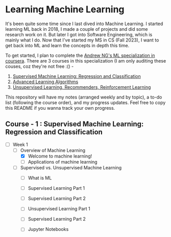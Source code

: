 # Learning Machine Learning

It's been quite some time since I last dived into Machine Learning. I started learning ML back in 2018, I made a couple of projects and did some research work on it. But later I got into Software Engineering, which is mainly what I do. Now that I've started my MS in CS (Fall 2023), I want to get back into ML and learn the concepts in depth this time.

To get started, I plan to complete the [Andrew NG's ML specialization in coursera](https://www.coursera.org/specializations/machine-learning-introduction). There are 3 courses in this specialization (I am only auditing these couses, coz they're not free :() - 

1. [Supervised Machine Learning: Regression and Classification](https://www.coursera.org/learn/machine-learning?specialization=machine-learning-introduction)
2. [Advanced Learning Algorithms](https://www.coursera.org/learn/advanced-learning-algorithms?specialization=machine-learning-introduction)
3. [Unsupervised Learning, Recommenders, Reinforcement Learning](https://www.coursera.org/learn/unsupervised-learning-recommenders-reinforcement-learning?specialization=machine-learning-introduction)

This repository will have my notes (arranged weekly and by topic), a to-do list (following the course order), and my progress updates. Feel free to copy this README if you wanna track your own progress.

## Course - 1 : Supervised Machine Learning: Regression and Classification

- [ ] Week 1
    - [ ] Overview of Machine Learning
        - [x] Welcome to machine learning!
        - [ ] Applications of machine learning
    - [ ] Supervised vs. Unsupervised Machine Learning
        - [ ] What is ML
        - [ ] Supervised Learning Part 1
        - [ ] Supervised Learning Part 2
        - [ ] Unsupervised Learning Part 1
        - [ ] Supervised Learning Part 2
        - [ ] Jupyter Notebooks



